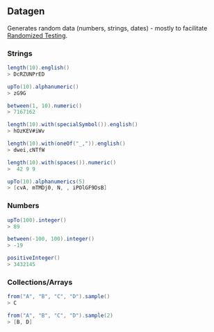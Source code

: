 Datagen
------------
Generates random data (numbers, strings, dates) - mostly to facilitate 
[Randomized Testing](http://qala.io/blog/randomized-testing.html).

### Strings
```java
length(10).english()
> DcRZUNPrED

upTo(10).alphanumeric()
> zG9G

between(1, 10).numeric()
> 7167162

length(10).with(specialSymbol()).english()
> hOzKEV#iWv

length(10).with(oneOf("_,")).english()
> dwei,cNTfW

length(10).with(spaces()).numeric()
>  42 9 9   

upTo(10).alphanumerics(5)
> [cvA, mTMDj0, N, , iPOlGF9DsB]
```

### Numbers

```java
upTo(100).integer()
> 89

between(-100, 100).integer()
> -19

positiveInteger()
> 3432145
```

### Collections/Arrays

```java
from("A", "B", "C", "D").sample()
> C

from("A", "B", "C", "D").sample(2)
> [B, D]
```